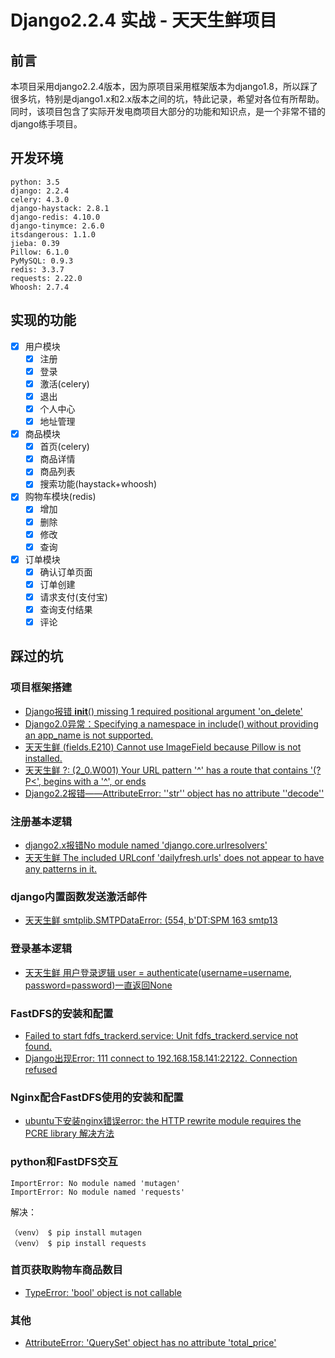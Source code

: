 # Django2.2.4 实战 - 天天生鲜项目

## 前言
本项目采用django2.2.4版本，因为原项目采用框架版本为django1.8，所以踩了很多坑，特别是django1.x和2.x版本之间的坑，特此记录，希望对各位有所帮助。
同时，该项目包含了实际开发电商项目大部分的功能和知识点，是一个非常不错的django练手项目。

## 开发环境
```
python: 3.5
django: 2.2.4
celery: 4.3.0
django-haystack: 2.8.1
django-redis: 4.10.0
django-tinymce: 2.6.0
itsdangerous: 1.1.0
jieba: 0.39
Pillow: 6.1.0
PyMySQL: 0.9.3
redis: 3.3.7
requests: 2.22.0
Whoosh: 2.7.4
```

## 实现的功能
- [x] 用户模块
  - [x] 注册
  - [x] 登录
  - [x] 激活(celery)
  - [x] 退出
  - [x] 个人中心
  - [x] 地址管理
- [x] 商品模块
  - [x] 首页(celery)
  - [x] 商品详情
  - [x] 商品列表
  - [x] 搜索功能(haystack+whoosh)
- [x] 购物车模块(redis)
  - [x] 增加
  - [x] 删除
  - [x] 修改
  - [x] 查询
- [x] 订单模块
  - [x] 确认订单页面
  - [x] 订单创建
  - [x] 请求支付(支付宝)
  - [x] 查询支付结果
  - [x] 评论
  
## 踩过的坑
### 项目框架搭建
- [Django报错 __init__() missing 1 required positional argument 'on_delete'](https://blog.csdn.net/jiangxunzhi123/article/details/86160146)
- [Django2.0异常：Specifying a namespace in include() without providing an app_name is not supported.](https://blog.csdn.net/zoulonglong/article/details/79612973)
- [天天生鲜 (fields.E210) Cannot use ImageField because Pillow is not installed.](http://www.iamnancy.top/post/247/)
- [天天生鲜 ?: (2_0.W001) Your URL pattern '^' has a route that contains '(?P<', begins with a '^', or ends](http://www.iamnancy.top/post/248/)
- [Django2.2报错——AttributeError: ''str'' object has no attribute ''decode''](https://blog.csdn.net/qq_36274515/article/details/89043481)

### 注册基本逻辑
- [django2.x报错No module named 'django.core.urlresolvers'](https://blog.csdn.net/weixin_35757704/article/details/78977753)
- [天天生鲜 The included URLconf 'dailyfresh.urls' does not appear to have any patterns in it.](http://www.iamnancy.top/admin/blog/post/250/)

### django内置函数发送激活邮件
- [天天生鲜 smtplib.SMTPDataError: (554, b'DT:SPM 163 smtp13](http://www.iamnancy.top/admin/blog/post/251/)

### 登录基本逻辑
- [天天生鲜 用户登录逻辑 user = authenticate(username=username, password=password)一直返回None](http://www.iamnancy.top/admin/blog/post/252/)

### FastDFS的安装和配置
- [Failed to start fdfs_trackerd.service: Unit fdfs_trackerd.service not found.](https://blog.csdn.net/u014179267/article/details/87970521)
- [Django出现Error: 111 connect to 192.168.158.141:22122. Connection refused](https://blog.csdn.net/chenhua1125/article/details/80112716)

### Nginx配合FastDFS使用的安装和配置
- [ubuntu下安装nginx错误error: the HTTP rewrite module requires the PCRE library 解决方法](https://blog.csdn.net/u014723529/article/details/45874705)

### python和FastDFS交互
```
ImportError: No module named 'mutagen'
ImportError: No module named 'requests'
```
解决：
```
（venv） $ pip install mutagen
（venv） $ pip install requests
```

### 首页获取购物车商品数目
- [TypeError: 'bool' object is not callable](https://www.cnblogs.com/weixuqin/p/9298746.html)

### 其他
- [AttributeError: 'QuerySet' object has no attribute 'total_price'](https://www.cnblogs.com/niuli1987/p/10186239.html)

